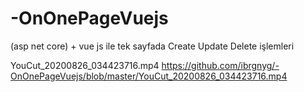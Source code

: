 # -OnOnePageVuejs
(asp net core) + vue js ile tek sayfada Create Update Delete işlemleri

YouCut_20200826_034423716.mp4
https://github.com/ibrgnyg/-OnOnePageVuejs/blob/master/YouCut_20200826_034423716.mp4
